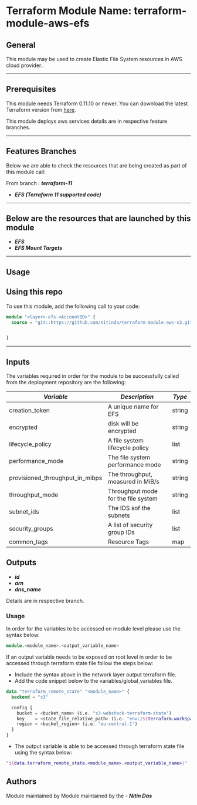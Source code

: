 # Terraform Module Name: terraform-module-aws-efs


## General

This module may be used to create Elastic File System resources in AWS cloud provider..

---


## Prerequisites

This module needs Terraform 0.11.10 or newer.
You can download the latest Terraform version from [here](https://www.terraform.io/downloads.html).

This module deploys aws services details are in respective feature branches.

---

## Features Branches

Below we are able to check the resources that are being created as part of this module call:

From branch : **_terraform-11_**

* **_EFS (Terraform 11 supported code)_**


---

## Below are the resources that are launched by this module

* **_EFS_**
* **_EFS Mount Targets_**


---

## Usage

## Using this repo

To use this module, add the following call to your code:

```tf
module "<layer>-efs-<AccountID>" {
  source = "git::https://github.com/nitinda/terraform-module-aws-s3.git?ref=master"


}
```
---

## Inputs

The variables required in order for the module to be successfully called from the deployment repository are the following:


|         **_Variable_**          |        **_Description_**            |   **_Type_**   |
|---------------------------------|-------------------------------------|----------------|
| creation_token                  | A unique name for EFS               | string         |
| encrypted                       | disk will be encrypted              | string         |
| lifecycle_policy                | A file system lifecycle policy      | list           |
| performance_mode                | The file system performance mode    | string         |
| provisioned_throughput_in_mibps | The throughput, measured in MiB/s   | string         |
| throughput_mode                 | Throughput mode for the file system | string         |
| subnet_ids                      | The IDS sof the subnets             | list           |
| security_groups                 | A list of security group IDs        | list           |
| common_tags                     | Resource Tags                       | map            |




## Outputs

* **_id_**
* **_arn_**
* **_dns\_name_**


Details are in respective branch.


### Usage
In order for the variables to be accessed on module level please use the syntax below:

```tf
module.<module_name>.<output_variable_name>
```

If an output variable needs to be exposed on root level in order to be accessed through terraform state file follow the steps below:

- Include the syntax above in the network layer output terraform file.
- Add the code snippet below to the variables/global_variables file.

```tf
data "terraform_remote_state" "<module_name>" {
  backend = "s3"

  config {
    bucket = <bucket_name> (i.e. "s3-webstack-terraform-state")
    key    = <state_file_relative_path> (i.e. "env:/${terraform.workspace}/4_Networking/terraform.tfstate")
    region = <bucket_region> (i.e. "eu-central-1")
  }
}
```

- The output variable is able to be accessed through terraform state file using the syntax below:

```tf
"${data.terraform_remote_state.<module_name>.<output_variable_name>}"
```

## Authors
Module maintained by Module maintained by the - **_Nitin Das_**
